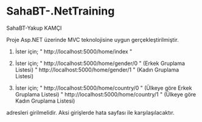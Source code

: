 # SahaBT-.NetTraining
SahaBT-Yakup KAMÇI

Proje Asp.NET üzerinde MVC teknolojisine uygun gerçekleştirilmiştir.

1. İster için;  " http://localhost:5000/home/index " 
2. İster için; 
                " http://localhost:5000/home/gender/0 " (Erkek Gruplama Listesi)
                " http://localhost:5000/home/gender/1 " (Kadın Gruplama Listesi)
               
3. İster için; 
                " http://localhost:5000/home/country/0 " (Ülkeye göre Erkek Gruplama Listesi)
                " http://localhost:5000/home/country/1 " (Ülkeye göre Kadın Gruplama Listesi)
                
adresleri girilmelidir. Aksi girişlerde hata sayfası ile karşılaşılacaktır.
